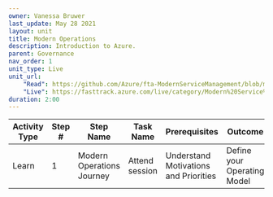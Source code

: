 ```yaml
---
owner: Vanessa Bruwer
last_update: May 28 2021
layout: unit
title: Modern Operations
description: Introduction to Azure.
parent: Governance
nav_order: 1
unit_type: Live
unit_url: 
    "Read": https://github.com/Azure/fta-ModernServiceManagement/blob/main/doc/Welcome.md
    "Live": https://fasttrack.azure.com/live/category/Modern%20Service%20Ops
duration: 2:00
---
```


Activity Type | Step # | Step Name | Task Name | Prerequisites | Outcome | Reading Docs | FTA Delivery | Other Content | Evaluation | Time |
--|--|--|--|--|--|--|--|--|--|--
Learn | 1 | Modern Operations Journey | Attend session | Understand Motivations and Priorities | Define your Operating Model | [Modern Service Operations](https://github.com/Azure/fta-ModernServiceManagement/blob/main/doc/Welcome.md) | Attend MSO FTA Live | [FTA Live](https://fasttrack.azure.com/live/category/Modern%20Service%20Ops) | Create a Cloud Journey Map | 2 hours

